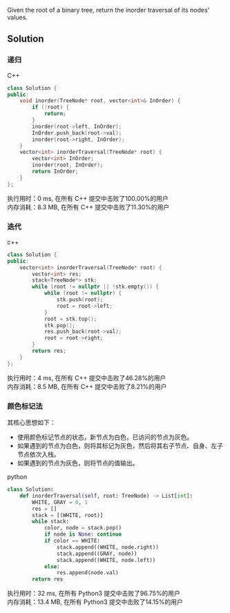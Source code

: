 Given the root of a binary tree, return the inorder traversal of its nodes' values.

## Solution

### 递归

C++
```c++
class Solution {
public:
    void inorder(TreeNode* root, vector<int>& InOrder) {
        if (!root) {
            return;
        }
        inorder(root->left, InOrder);
        InOrder.push_back(root->val);
        inorder(root->right, InOrder);
    }
    vector<int> inorderTraversal(TreeNode* root) {
        vector<int> InOrder;
        inorder(root, InOrder);
        return InOrder;
    }
};

```
执行用时：0 ms, 在所有 C++ 提交中击败了100.00%的用户  
内存消耗：8.3 MB, 在所有 C++ 提交中击败了11.30%的用户

### 迭代

c++
```c++
class Solution {
public:
    vector<int> inorderTraversal(TreeNode* root) {
        vector<int> res;
        stack<TreeNode*> stk;
        while (root != nullptr || !stk.empty()) {
            while (root != nullptr) {
                stk.push(root);
                root = root->left;
            }
            root = stk.top();
            stk.pop();
            res.push_back(root->val);
            root = root->right;
        }
        return res;
    }
};

```

执行用时：4 ms, 在所有 C++ 提交中击败了46.28%的用户  
内存消耗：8.5 MB, 在所有 C++ 提交中击败了8.21%的用户

### 颜色标记法
其核心思想如下：

- 使用颜色标记节点的状态，新节点为白色，已访问的节点为灰色。
- 如果遇到的节点为白色，则将其标记为灰色，然后将其右子节点、自身、左子节点依次入栈。
- 如果遇到的节点为灰色，则将节点的值输出。

python
```python
class Solution:
    def inorderTraversal(self, root: TreeNode) -> List[int]:
        WHITE, GRAY = 0, 1
        res = []
        stack = [(WHITE, root)]
        while stack:
            color, node = stack.pop()
            if node is None: continue
            if color == WHITE:
                stack.append((WHITE, node.right))
                stack.append((GRAY, node))
                stack.append((WHITE, node.left))
            else:
                res.append(node.val)
        return res
```
执行用时：32 ms, 在所有 Python3 提交中击败了96.75%的用户  
内存消耗：13.4 MB, 在所有 Python3 提交中击败了14.15%的用户
